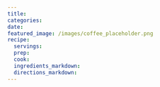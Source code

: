 ```yaml
---
title:
categories:
date:
featured_image: /images/coffee_placeholder.png
recipe:
  servings:
  prep:
  cook:
  ingredients_markdown:
  directions_markdown:
---
```

